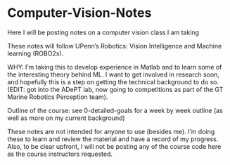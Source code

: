 # Computer-Vision-Notes
Here I will be posting notes on a computer vision class I am taking

These notes will follow UPenn’s Robotics: Vision Intelligence and Machine learning (ROBO2x). 

WHY: I’m taking this to develop experience in Matlab and to learn some of the interesting theory behind ML. I want to get involved in research soon, and hopefully this is a step on getting the technical background to do so. (EDIT: got into the ADePT lab, now going to competitions as part of the GT Marine Robotics Perception team). 

Outline of the course: see 0-detailed-goals for a week by week outline (as well as more on my current background) 

These notes are not intended for anyone to use (besides me). I’m doing these to learn and review the material and have a record of my progress. Also, to be clear upfront, I will not be posting any of the course code here as the course instructors requested.

